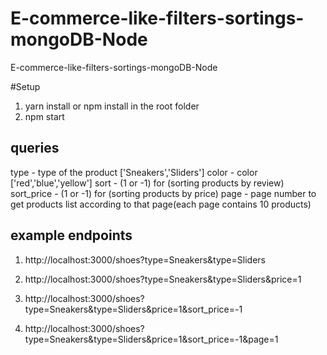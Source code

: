# E-commerce-like-filters-sortings-mongoDB-Node
E-commerce-like-filters-sortings-mongoDB-Node

#Setup

1. yarn install or npm install in the root folder
2. npm start



## queries
type - type of the product ['Sneakers','Sliders']
color - color ['red','blue','yellow']
sort - (1 or -1) for (sorting products by review)
sort_price - (1 or -1) for (sorting products by price)
page - page number to get products list according to that page(each page contains 10 products)


## example endpoints

1. http://localhost:3000/shoes?type=Sneakers&type=Sliders

2. http://localhost:3000/shoes?type=Sneakers&type=Sliders&price=1

2. http://localhost:3000/shoes?type=Sneakers&type=Sliders&price=1&sort_price=-1

2. http://localhost:3000/shoes?type=Sneakers&type=Sliders&price=1&sort_price=-1&page=1
